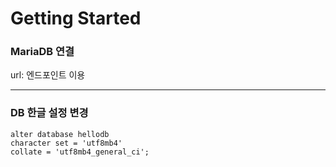 # Getting Started

### MariaDB 연결

url: 엔드포인트 이용

---

### DB 한글 설정 변경
```
alter database hellodb
character set = 'utf8mb4'
collate = 'utf8mb4_general_ci';
```